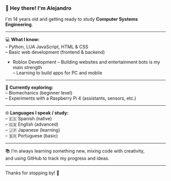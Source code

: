 ### 👋 Hey there! I'm Alejandro

I'm 14 years old and getting ready to study **Computer Systems Engineering**.

---

💻 **What I know:**  
– Python, LUA JavaScript, HTML & CSS  
– Basic web development (frontend & backend)  
- Roblox Development
– Building websites and entertainment bots is my main strength  
– Learning to build apps for PC and mobile  

---

🧪 **Currently exploring:**  
– Biomechanics (beginner level)  
– Experiments with a Raspberry Pi 4 (assistants, sensors, etc.)  

---

🌐 **Languages I speak / study:**  
– 🇪🇸 Spanish (native)  
– 🇬🇧 English (advanced)  
– 🇯🇵 Japanese (learning)  
– 🇧🇷 Portuguese (basic)  

---

📚 I’m always learning something new, mixing code with creativity,  
and using GitHub to track my progress and ideas.

---

Thanks for stopping by! 🚀
